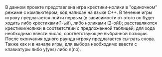 В данном проекте представлена игра крестики-нолики в "одиночном" режиме с компьютером, код написан на языке С++. В течение игры игроку предлагается пойти первым (в зависимости от этого он будет ходить либо 
крестиками(1-ый), либо ноликами (2-ой)); расставляются крестики/нолики в соответствии с предложенной таблицей; для хода необходимо ввести число, соответствующее выбранной позиции. После окончания одного раунда
игроку предлагается сыграть снова. Также как и в начале игры, для выбора необходимо ввести с клавиатуры либо y(yes) либо n(no).
